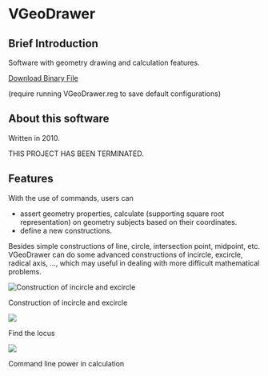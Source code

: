 # VGeoDrawer

## Brief Introduction

Software with geometry drawing and calculation features.

[Download Binary File](https://github.com/dvtrung/vgeodrawer/releases/download/1.0/VGeoDrawer.rar)

(require running VGeoDrawer.reg to save default configurations)

## About this software

Written in 2010.

THIS PROJECT HAS BEEN TERMINATED.

## Features

With the use of commands, users can 
- assert geometry properties, calculate (supporting square root representation) on geometry subjects based on their coordinates. 
- define a new constructions.

Besides simple constructions of line, circle, intersection point, midpoint, etc. VGeoDrawer can do some advanced constructions of incircle, excircle, radical axis, ..., which may useful in dealing with more difficult mathematical problems.

![Construction of incircle and excircle](http://3.bp.blogspot.com/-ZOLDcRpb8HM/UMAZ0neRhgI/AAAAAAAAAGI/oogIp68itjA/s1600/Untitled.png)

Construction of incircle and excircle

![](http://1.bp.blogspot.com/-3OuZMsw2HaM/UMAboxotxbI/AAAAAAAAAGQ/ucLipnbx4eU/s1600/Untitled5.png)

Find the locus

![](http://1.bp.blogspot.com/-iC--XvEChl0/UMLmdUOwyII/AAAAAAAAAIk/eQXxpgEihJY/s1600/Untitled.png)

Command line power in calculation
